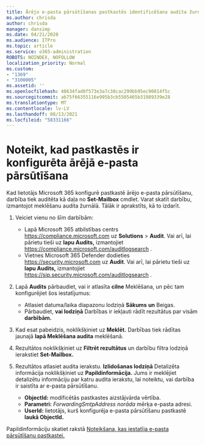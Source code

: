 ```yaml
---
title: Ārējo e-pasta pārsūtīšanas pastkastēs identificēšana audita žurnālos
ms.author: chrisda
author: chrisda
manager: dansimp
ms.date: 04/21/2020
ms.audience: ITPro
ms.topic: article
ms.service: o365-administration
ROBOTS: NOINDEX, NOFOLLOW
localization_priority: Normal
ms.custom:
- "1369"
- "3100005"
ms.assetid: ''
ms.openlocfilehash: 48634fad8f573e3a7c38cac299bb95ec90814f5c
ms.sourcegitcommit: ab75f66355116e995b3cb5505465b31989339e28
ms.translationtype: MT
ms.contentlocale: lv-LV
ms.lasthandoff: 08/13/2021
ms.locfileid: "58331166"
---
```

# <a name="identify-when-external-email-forwarding-is-configured-on-mailboxes"></a>Noteikt, kad pastkastēs ir konfigurēta ārējā e-pasta pārsūtīšana

Kad lietotājs Microsoft 365 konfigurē pastkastē ārējo e-pasta pārsūtīšanu, darbība tiek auditēta kā daļa no **Set-Mailbox** cmdlet. Varat skatīt darbību, izmantojot meklēšanu audita žurnālā. Tālāk ir aprakstīts, kā to izdarīt.

1. Veiciet vienu no šīm darbībām:
   - Lapā Microsoft 365 atbilstības centrs <https://compliance.microsoft.com> uz **Solutions** \> **Audit**. Vai arī, lai pārietu tieši uz **lapu Audits,** izmantojiet <https://compliance.microsoft.com/auditlogsearch> .
   - Vietnes Microsoft 365 Defender dodieties <https://security.microsoft.com> uz **Audit**. Vai arī, lai pārietu tieši uz **lapu Audits,** izmantojiet <https://sip.security.microsoft.com/auditlogsearch> .

2. Lapā **Audits** pārbaudiet, vai ir atlasīta **cilne** Meklēšana, un pēc tam konfigurējiet šos iestatījumus:
   - Atlasiet datuma/laika diapazonu lodziņā **Sākums** **un** Beigas.
   - Pārbaudiet, **vai lodziņā** Darbības ir iekļauti rādīt rezultātus par visām **darbībām.**

3. Kad esat pabeidzis, noklikšķiniet uz **Meklēt.** Darbības tiek rādītas jaunajā **lapā Meklēšana audita** meklēšanā.

4. Rezultātos noklikšķiniet uz **Filtrēt rezultātus** un darbību filtra lodziņā ierakstiet **Set-Mailbox.**

5. Rezultātos atlasiet audita ierakstu. **Izlidošanas lodziņā** Detalizēta informācija noklikšķiniet uz **Papildinformācija.** Jums ir meklējiet detalizētu informāciju par katru audita ierakstu, lai noteiktu, vai darbība ir saistīta ar e-pasta pārsūtīšanu.

   - **ObjectId:** modificētās pastkastes aizstājvārda vērtība.
   - **Parametri:** _ForwardingSmtpAddress norāda_ mērķa e-pasta adresi.
   - **UserId:** lietotājs, kurš konfigurēja e-pasta pārsūtīšanu pastkastē **laukā ObjectId.**

Papildinformāciju skatiet rakstā [Noteikšana, kas iestatīja e-pasta pārsūtīšanu pastkastei.](https://docs.microsoft.com/microsoft-365/compliance/auditing-troubleshooting-scenarios#determine-who-set-up-email-forwarding-for-a-mailbox)
